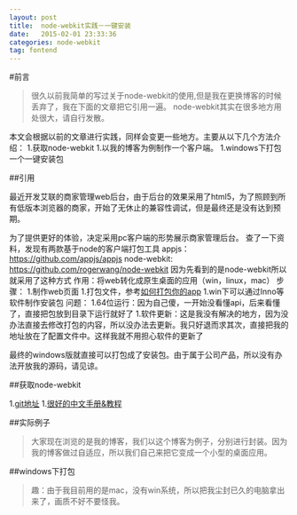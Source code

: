 ```yaml
---
layout: post
title:  node-webkit实践－一键安装
date:   2015-02-01 23:33:36
categories: node-webkit
tag: fontend
---
```


#前言
 >很久以前我简单的写过关于node-webkit的使用,但是我在更换博客的时候丢弃了，我在下面的文章把它引用一遍。
 >node-webkit其实在很多地方用处很大，请自行发散。

本文会根据以前的文章进行实践，同样会变更一些地方。主要从以下几个方法介绍：
 1.获取node-webkit
 1.以我的博客为例制作一个客户端。
 1.windows下打包一个一键安装包

##引用

最近开发艾联的商家管理web后台，由于后台的效果采用了html5，为了照顾到所有低版本浏览器的商家，开始了无休止的兼容性调试，但是最终还是没有达到预期。

为了提供更好的体验，决定采用pc客户端的形势展示商家管理后台。
查了一下资料，发现有两款基于node的客户端打包工具
appjs：https://github.com/appjs/appjs
node-webkit: https://github.com/rogerwang/node-webkit
因为先看到的是node-webkit所以就采用了这种方式
作用：将web转化成原生桌面的应用（win，linux，mac）
步骤：
 1.制作web页面
 1.打包文件，参考[如何打包你的app](https://github.com/rogerwang/node-webkit/wiki/How-to-package-and-distribute-your-apps)
 1.win下可以通过Inno等软件制作安装包
问题：
 1.64位运行：因为自己傻，一开始没看懂api，后来看懂了，直接把包放到目录下运行就好了
 1.软件更新：这是我没有解决的地方，因为没办法直接去修改打包的内容，所以没办法去更新。我只好退而求其次，直接把我的地址放在了配置文件中。这样我就不用担心软件的更新了

最终的windows版就直接可以打包成了安装包。由于属于公司产品，所以没有办法开放我的源码，请见谅。

##获取node-webkit

 1.[git地址](https://github.com/rogerwang/node-webkit)
 1.[很好的中文手册&教程](http://www.cnblogs.com/xuanhun/tag/node-webkit/)


##实际例子

 >大家现在浏览的是我的博客，我们以这个博客为例子，分别进行封装。因为我的博客做过自适应，所以我们自己来把它变成一个小型的桌面应用。


##windows下打包

 >趣：由于我目前用的是mac，没有win系统，所以把我尘封已久的电脑拿出来了，画质不好不要怪我。













